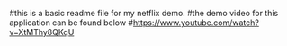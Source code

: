 #this is a basic readme file for my netflix demo.
#the demo video for this application can be found below
#https://www.youtube.com/watch?v=XtMThy8QKqU
